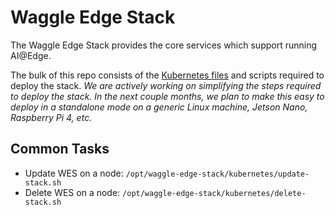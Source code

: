 # Waggle Edge Stack

The Waggle Edge Stack provides the core services which support running AI@Edge.

The bulk of this repo consists of the [Kubernetes files](./kubernetes/) and scripts required to deploy the stack.
_We are actively working on simplifying the steps required to deploy the stack. In the next couple months, we plan to make this easy to deploy in a standalone mode on a generic Linux machine, Jetson Nano, Raspberry Pi 4, etc._

## Common Tasks

* Update WES on a node: `/opt/waggle-edge-stack/kubernetes/update-stack.sh`
* Delete WES on a node: `/opt/waggle-edge-stack/kubernetes/delete-stack.sh`
